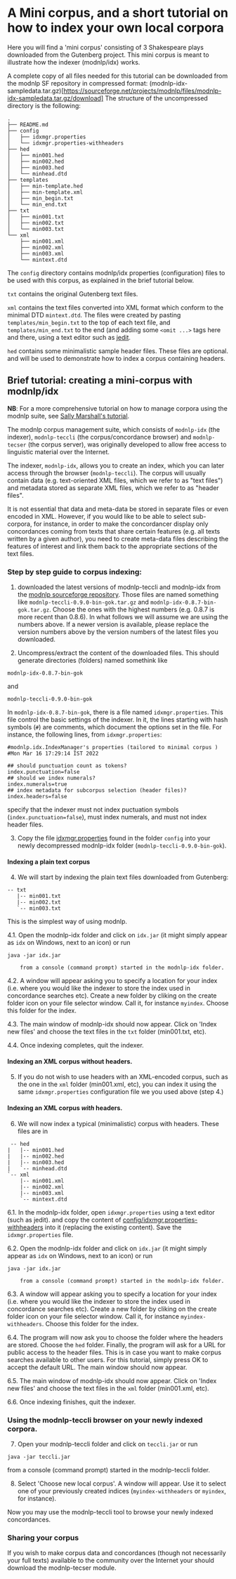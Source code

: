 # A Mini corpus, and a short tutorial on how to index your own local corpora

Here you will find a 'mini corpus' consisting of 3 Shakespeare plays
downloaded from the Gutenberg project. This mini corpus is meant to
illustrate how the indexer (modnlp/idx) works. 

A complete copy of all files needed for this tutorial can be
downloaded from the modnlp SF repository in compressed format: 
(modnlp-idx-sampledata.tar.gz)[https://sourceforge.net/projects/modnlp/files/modnlp-idx-sampledata.tar.gz/download]
The structure of the uncompressed directory is the following:

```console
.
├── README.md
├── config
│   ├── idxmgr.properties
│   └── idxmgr.properties-withheaders
├── hed
│   ├── min001.hed
│   ├── min002.hed
│   ├── min003.hed
│   └── minhead.dtd
├── templates
│   ├── min-template.hed
│   ├── min-template.xml
│   ├── min_begin.txt
│   └── min_end.txt
├── txt
│   ├── min001.txt
│   ├── min002.txt
│   └── min003.txt
└── xml
    ├── min001.xml
    ├── min002.xml
    ├── min003.xml
    └── mintext.dtd

```

The `config` directory contains modnlp/idx properties (configuration)
files to be used with this corpus, as explained in the brief tutorial
below. 

`txt` contains the original Gutenberg text files. 

`xml` contains the text files converted into XML format which conform
to the minimal DTD `mintext.dtd`. The files were created by pasting
`templates/min_begin.txt` to the top of each text file, and `templates/min_end.txt`
to the end (and adding some `<omit ...>` tags here and there, using a
text editor such as [jedit](http://www.jedit.org/). 

`hed` contains some minimalistic sample header files. These files are
optional. and will be used to demonstrate how to index a corpus
containing headers. 

## Brief tutorial: creating a mini-corpus with modnlp/idx

**NB**: For a more comprehensive tutorial on how to manage corpora using
the modnlp suite, see [Sally Marshall's tutorial](http://modnlp.sourceforge.net/doc/tutorials/SallyMarshall-CorpusBuildingwithTECToolsDec2011.pdf).

The modnlp corpus management suite, which consists of `modnlp-idx`
(the indexer), `modnlp-teccli` (the corpus/concordance browser) and
`modnlp-tecser` (the corpus server), was originally developed to
allow free access to linguistic material over the Internet.

The indexer, `modnlp-idx`, allows you to create an index, which you can
later access through the browser (`modnlp-teccli`). The corpus
will usually contain data (e.g. text-oriented XML files, which we
refer to as "text files") and metadata stored as separate
XML files, which we refer to as "header files". 

It is not essential that data and meta-data be stored in separate
files or even encoded in XML. However, if you would like to be able to
select sub-corpora, for instance, in order to make the concordancer
display only concordances coming from texts that share certain
features (e.g. all texts written by a given author), you need to
create meta-data files describing the features of interest and link
them back to the appropriate sections of the text files.

### Step by step guide to corpus indexing:

1. downloaded the latest versions of modnlp-teccli and modnlp-idx from
   the [modnlp sourceforge
   repository](https://sourceforge.net/projects/modnlp/files/). Those
   files are named something like `modnlp-teccli-0.9.0-bin-gok.tar.gz`
   and `modnlp-idx-0.8.7-bin-gok.tar.gz`. Choose the ones with the
   highest numbers (e.g. 0.8.7 is more recent than 0.8.6). In what
   follows we will assume we are using the numbers above. If a newer
   version is available, please replace the version numbers above by
   the version numbers of the latest files you downloaded.

2. Uncompress/extract the content of the downloaded files. This should
   generate directories (folders) named somethink like

`modnlp-idx-0.8.7-bin-gok`

and 

`modnlp-teccli-0.9.0-bin-gok`

  In `modnlp-idx-0.8.7-bin-gok`, there is a file named
  `idxmgr.properties`. This file control the basic settings of the
  indexer. In it, the lines starting with hash symbols (`#`) are
  comments, which document the options set in the file. For instance,
  the following lines, from `idxmgr.properties`:

```properties
#modnlp.idx.IndexManager's properties (tailored to minimal corpus )
#Mon Mar 16 17:29:14 IST 2022

## should punctuation count as tokens?
index.punctuation=false
## should we index numerals?
index.numerals=true
## index metadata for subcorpus selection (header files)?
index.headers=false
```

  specify that the indexer must not index puctuation symbols
  (```index.punctuation=false```), must index numerals, and must not
  index header files.

3. Copy the file [idxmgr.properties](config/idxmgr.properties) found
   in the folder `config` into your newly decompressed modnlp-idx
   folder (`modnlp-teccli-0.9.0-bin-gok`).

#### Indexing a plain text corpus 

4. We will start by indexing the plain text files downloaded from
   Gutenberg:

```console
-- txt
   |-- min001.txt
   |-- min002.txt
   `-- min003.txt
```

This is the simplest way of using modnlp.

4.1. Open the modnlp-idx folder and click on `idx.jar` (it might
     simply appear as `idx` on Windows, next to an icon) or run

```console
java -jar idx.jar
```
        from a console (command prompt) started in the modnlp-idx folder. 

4.2. A window will appear asking you to specify a location for your
     index (i.e. where you would like the indexer to store the index
     used in concordance searches etc). Create a new folder by cliking
     on the create folder icon on your file selector window.  Call it,
     for instance `myindex`. Choose this folder for the index.

4.3. The main window of modnlp-idx should now appear. Click on 'Index
     new files' and choose the text files in the `txt` folder
     (min001.txt, etc).

4.4. Once indexing completes, quit the indexer. 

#### Indexing an XML corpus without headers.

5. If you do not wish to use headers with an XML-encoded corpus, such
   as the one in the `xml` folder (min001.xml, etc), you can index it
   using the same `idxmgr.properties` configuration file we you used
   above (step 4.)

#### Indexing an XML corpus *with* headers.

6. We will now index a typical (minimalistic) corpus with
   headers. These files are in 
   
```console
 -- hed
|   |-- min001.hed
|   |-- min002.hed
|   |-- min003.hed
|   `-- minhead.dtd
`-- xml
    |-- min001.xml
    |-- min002.xml
    |-- min003.xml
    `-- mintext.dtd
```

6.1. In the modnlp-idx folder, open `idxmgr.properties` using a text editor (such as jedit). and
   copy the content of
   [config/idxmgr.properties-withheaders](idxmgr.properties-withheaders)
   into it (replacing the existing content). Save the `idxmgr.properties` file.
   
6.2. Open the modnlp-idx folder and click on `idx.jar` (it might
     simply appear as `idx` on Windows, next to an icon) or run

```console
java -jar idx.jar
```
        from a console (command prompt) started in the modnlp-idx folder. 

6.3. A window will appear asking you to specify a location for your
     index (i.e. where you would like the indexer to store the index
     used in concordance searches etc). Create a new folder by cliking
     on the create folder icon on your file selector window.  Call it,
     for instance `myindex-withheaders`. Choose this folder for the index.

6.4. The program will now ask you to choose the folder where the
     headers are stored. Choose the `hed` folder. Finally, the program
     will ask for a URL for public access to the header files. This is
     in case you want to make corpus searches available to other
     users. For this tutorial, simply press OK to accept the default
     URL. The main window should now appear.
     
6.5. The main window of modnlp-idx should now appear. Click on 'Index
     new files' and choose the text files in the `xml` folder
     (min001.xml, etc).

6.6. Once indexing finishes, quit the indexer. 


### Using the modnlp-teccli browser on your newly indexed corpora.

7. Open your modnlp-teccli folder and click on `teccli.jar`
   or run

```console
java -jar teccli.jar
```
   from a console (command prompt) started in the modnlp-teccli folder. 

8. Select 'Choose new local corpus'. A window will appear. Use it to
   select one of your previously created indices
   (`myindex-withheaders` or `myindex`, for instance).

Now you may use the modnlp-teccli tool to browse your newly indexed
concordances.

### Sharing your corpus

If you wish to make corpus data and concordances (though not
necessarily your full texts) available to the community over the
Internet your should download the modnlp-tecser module. 
